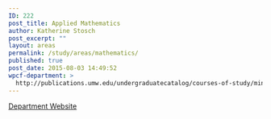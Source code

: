 ```yaml
---
ID: 222
post_title: Applied Mathematics
author: Katherine Stosch
post_excerpt: ""
layout: areas
permalink: /study/areas/mathematics/
published: true
post_date: 2015-08-03 14:49:52
wpcf-department: >
  http://publications.umw.edu/undergraduatecatalog/courses-of-study/minors/apmt/
---
```


<!-- End Types Custom Fields -->
<!-- Types Custom Fields: -->

<!-- department -->
<a href="http://publications.umw.edu/undergraduatecatalog/courses-of-study/minors/apmt/" class="button">Department Website</a>
<!-- End department -->

<!-- End Types Custom Fields -->